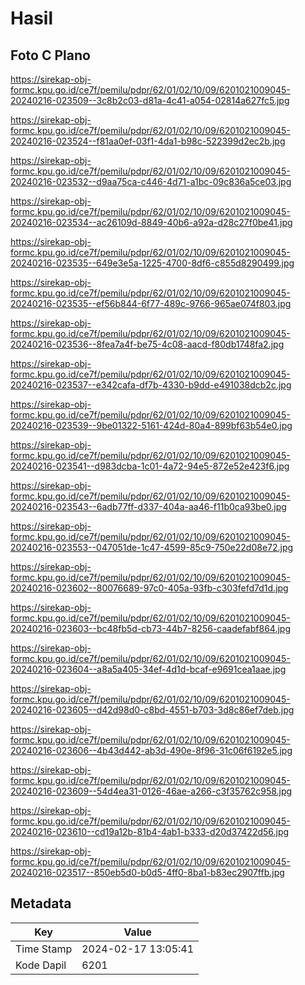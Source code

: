 # Hasil

## Foto C Plano

https://sirekap-obj-formc.kpu.go.id/ce7f/pemilu/pdpr/62/01/02/10/09/6201021009045-20240216-023509--3c8b2c03-d81a-4c41-a054-02814a627fc5.jpg

https://sirekap-obj-formc.kpu.go.id/ce7f/pemilu/pdpr/62/01/02/10/09/6201021009045-20240216-023524--f81aa0ef-03f1-4da1-b98c-522399d2ec2b.jpg

https://sirekap-obj-formc.kpu.go.id/ce7f/pemilu/pdpr/62/01/02/10/09/6201021009045-20240216-023532--d9aa75ca-c446-4d71-a1bc-09c836a5ce03.jpg

https://sirekap-obj-formc.kpu.go.id/ce7f/pemilu/pdpr/62/01/02/10/09/6201021009045-20240216-023534--ac26109d-8849-40b6-a92a-d28c27f0be41.jpg

https://sirekap-obj-formc.kpu.go.id/ce7f/pemilu/pdpr/62/01/02/10/09/6201021009045-20240216-023535--649e3e5a-1225-4700-8df6-c855d8290499.jpg

https://sirekap-obj-formc.kpu.go.id/ce7f/pemilu/pdpr/62/01/02/10/09/6201021009045-20240216-023535--ef56b844-6f77-489c-9766-965ae074f803.jpg

https://sirekap-obj-formc.kpu.go.id/ce7f/pemilu/pdpr/62/01/02/10/09/6201021009045-20240216-023536--8fea7a4f-be75-4c08-aacd-f80db1748fa2.jpg

https://sirekap-obj-formc.kpu.go.id/ce7f/pemilu/pdpr/62/01/02/10/09/6201021009045-20240216-023537--e342cafa-df7b-4330-b9dd-e491038dcb2c.jpg

https://sirekap-obj-formc.kpu.go.id/ce7f/pemilu/pdpr/62/01/02/10/09/6201021009045-20240216-023539--9be01322-5161-424d-80a4-899bf63b54e0.jpg

https://sirekap-obj-formc.kpu.go.id/ce7f/pemilu/pdpr/62/01/02/10/09/6201021009045-20240216-023541--d983dcba-1c01-4a72-94e5-872e52e423f6.jpg

https://sirekap-obj-formc.kpu.go.id/ce7f/pemilu/pdpr/62/01/02/10/09/6201021009045-20240216-023543--6adb77ff-d337-404a-aa46-f11b0ca93be0.jpg

https://sirekap-obj-formc.kpu.go.id/ce7f/pemilu/pdpr/62/01/02/10/09/6201021009045-20240216-023553--047051de-1c47-4599-85c9-750e22d08e72.jpg

https://sirekap-obj-formc.kpu.go.id/ce7f/pemilu/pdpr/62/01/02/10/09/6201021009045-20240216-023602--80076689-97c0-405a-93fb-c303fefd7d1d.jpg

https://sirekap-obj-formc.kpu.go.id/ce7f/pemilu/pdpr/62/01/02/10/09/6201021009045-20240216-023603--bc48fb5d-cb73-44b7-8256-caadefabf864.jpg

https://sirekap-obj-formc.kpu.go.id/ce7f/pemilu/pdpr/62/01/02/10/09/6201021009045-20240216-023604--a8a5a405-34ef-4d1d-bcaf-e9691cea1aae.jpg

https://sirekap-obj-formc.kpu.go.id/ce7f/pemilu/pdpr/62/01/02/10/09/6201021009045-20240216-023605--d42d98d0-c8bd-4551-b703-3d8c86ef7deb.jpg

https://sirekap-obj-formc.kpu.go.id/ce7f/pemilu/pdpr/62/01/02/10/09/6201021009045-20240216-023606--4b43d442-ab3d-490e-8f96-31c06f6192e5.jpg

https://sirekap-obj-formc.kpu.go.id/ce7f/pemilu/pdpr/62/01/02/10/09/6201021009045-20240216-023609--54d4ea31-0126-46ae-a266-c3f35762c958.jpg

https://sirekap-obj-formc.kpu.go.id/ce7f/pemilu/pdpr/62/01/02/10/09/6201021009045-20240216-023610--cd19a12b-81b4-4ab1-b333-d20d37422d56.jpg

https://sirekap-obj-formc.kpu.go.id/ce7f/pemilu/pdpr/62/01/02/10/09/6201021009045-20240216-023517--850eb5d0-b0d5-4ff0-8ba1-b83ec2907ffb.jpg


## Metadata

| Key        | Value               |
| ---------- | ------------------- |
| Time Stamp | 2024-02-17 13:05:41 |
| Kode Dapil | 6201                |



